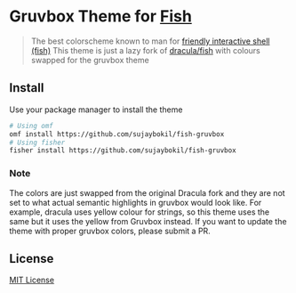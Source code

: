 # Gruvbox Theme for [Fish](http://fishshell.com)

> The best colorscheme known to man for [friendly interactive shell (fish)](http://fishshell.com)
> This theme is just a lazy fork of [dracula/fish](https://github.com/dracula/fish) with colours swapped for the gruvbox theme


## Install

Use your package manager to install the theme

```bash
# Using omf
omf install https://github.com/sujaybokil/fish-gruvbox
# Using fisher
fisher install https://github.com/sujaybokil/fish-gruvbox
```


### Note 

The colors are just swapped from the original Dracula fork and they are not set to what actual semantic highlights in gruvbox would look like. For example, dracula uses yellow colour for strings, so this theme uses the same but it uses the yellow from Gruvbox instead. If you want to update the theme with proper gruvbox colors, please submit a PR.

## License

[MIT License](./LICENSE)
